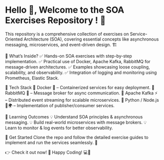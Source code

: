# Hello 👋, Welcome to the SOA Exercises Repository ! 🚀
This repository is a comprehensive collection of exercises on Service-Oriented Architecture (SOA), covering essential concepts like asynchronous messaging, microservices, and event-driven design. 🏗️

📌 What’s Inside?
✅ Hands-on SOA exercises with step-by-step implementation.
✅ Practical use of Docker, Apache Kafka, RabbitMQ for message-driven architectures.
✅ Examples showcasing loose coupling, scalability, and observability.
✅ Integration of logging and monitoring using Prometheus, Elastic Stack.

🚀 Tech Stack
🔹 Docker 🐳 – Containerized services for easy deployment.
🔹 RabbitMQ 🐰 – Message broker for async communication.
🔹 Apache Kafka ⚡ – Distributed event streaming for scalable microservices.
🔹 Python / Node.js 🐍🌍 – Implementation of publisher/consumer services.

📖 Learning Outcomes
💡 Understand SOA principles & asynchronous messaging.
💡 Build real-world microservices with message brokers.
💡 Learn to monitor & log events for better observability.

🚀 Get Started
Clone the repo and follow the detailed exercise guides to implement and run the services seamlessly. 🎯

👉 Check it out now! 🚀 Happy Coding! 💻🎉







